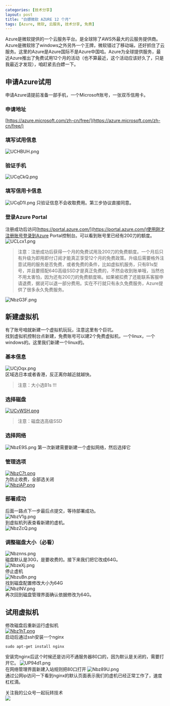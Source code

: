 ```yaml
---
categories: [技术分享]
layout: post
title: "白嫖微软 AZURE 12 个月"
tags: [Azure, 微软, 云服务, 技术分享, 免费]
---
```


Azure是微软提供的一个云服务平台。是全球除了AWS外最大的云服务提供商。Azure是微软除了windows之外另外一个王牌，微软错过了移动端，还好抓住了云服务。这里的Azure是Azure国际不是Azure中国哈。Azure为全球提供服务，最近Azure推出了免费试用12个月的活动（也不算最近，这个活动应该好久了，只是我最近才发现），咱赶紧去白嫖一下。
## 申请Azure试用
申请Azure请提前准备一部手机，一个Microsoft账号，一张双币信用卡。
### 申请地址
[https://azure.microsoft.com/zh-cn/free/](https://azure.microsoft.com/zh-cn/free/)
### 填写试用信息
![UCHBUH.png](https://s1.ax1x.com/2020/07/06/UCHBUH.png)
### 验证手机
![UCqCkQ.png](https://s1.ax1x.com/2020/07/06/UCqCkQ.png)
### 填写信用卡信息
![UCqD1I.png](https://s1.ax1x.com/2020/07/06/UCqD1I.png)
只验证信息不会收取费用。第三步协议直接同意。
### 登录Azure Portal

注册成功后访问[https://portal.azure.com/](https://portal.azure.com/)使用刚才注册账号登录到Azure Portal控制台。可以看到账号里已经有200刀的额度。   
![UCLcx1.png](https://s1.ax1x.com/2020/07/06/UCLcx1.png)
> 注意：注册成功后获得一个月的免费试用及200刀的免费额度。一个月后只有升级为即用即付订阅才能真正享受12个月的免费政策。升级后需要格外注意试用的服务是否免费，或者免费的条件，比如虚拟机服务，只有B1s型号，并且要搭配64G高级SSD才是真正免费的，不然会收到账单哦，当然也不用太害怕，因为还有200刀的免费额度嘛。如果被扣费了还能联系客服申请退费，据说可以退一部分费用。实在不行就只有永久免费服务，Azure提供了很多永久免费服务。

![NbzG3F.png](https://s1.ax1x.com/2020/07/02/NbzG3F.png)
## 新建虚拟机
有了账号咱就新建一个虚拟机玩玩，注意这里有个巨坑。    
找到虚拟机控制台点新建，免费账号可以建2个免费虚拟机，一个linux，一个windows的。这里我们新建一个linux的。
### 基本信息
![UCjOqx.png](https://s1.ax1x.com/2020/07/06/UCjOqx.png)    
区域选日本或者香港，反正离你越近就越快。
>注意：大小选B1s !!!

### 选择磁盘
[![UCvWSH.png](https://s1.ax1x.com/2020/07/06/UCvWSH.png)](https://imgchr.com/i/UCvWSH)
>注意：磁盘选高级SSD

### 选择网络
![NbzE9S.png](https://s1.ax1x.com/2020/07/02/NbzE9S.png)
第一次新建需要新建一个虚拟网络，然后选择它
### 管理选项
[![NbzC7t.png](https://s1.ax1x.com/2020/07/02/NbzC7t.png)](https://imgchr.com/i/NbzC7t)   
为防止收费，全部选关闭   
[![NbziAP.png](https://s1.ax1x.com/2020/07/02/NbziAP.png)](https://imgchr.com/i/NbziAP)    
### 部署成功
后面一路点下一步最后点提交，等待部署成功。    
![NbzV1g.png](https://s1.ax1x.com/2020/07/02/NbzV1g.png)   
到虚拟机列表查看新建的虚机。   
![NbzZcQ.png](https://s1.ax1x.com/2020/07/02/NbzZcQ.png)
### 调整磁盘大小（必看）
![Nbznns.png](https://s1.ax1x.com/2020/07/02/Nbznns.png)   
磁盘默认是30G，是要收费的。接下来我们把它改成64G。   
![NbzeXj.png](https://s1.ax1x.com/2020/07/02/NbzeXj.png)   
 停止虚机   
![NbzuBn.png](https://s1.ax1x.com/2020/07/02/NbzuBn.png)   
找到磁盘配置修改大小为64G   
![NbzlNV.png](https://s1.ax1x.com/2020/07/02/NbzlNV.png)   
再次回到磁盘管理界面确认依据修改为64G。    
## 试用虚拟机
修改磁盘后重新运行虚拟机   
[![Nbz1hT.png](https://s1.ax1x.com/2020/07/02/Nbz1hT.png)](https://imgchr.com/i/Nbz1hT)   
 启动后通过ssh安装一个nginx   
 ```
 sudo apt-get install nginx
 ```
 安装完nginx后这个时候还是访问不通服务器80口的，因为默认是关闭的，需要打开它。
![UP94d1.png](https://s1.ax1x.com/2020/07/06/UP94d1.png)   
在网络管理界面新建入站规则把80口打开
![Nbz89U.png](https://s1.ax1x.com/2020/07/02/Nbz89U.png)   
通过公网ip访问一下看到nginx的默认页面表示我们的虚机已经正常工作了，速度杠杠滴。

    
关注我的公众号一起玩转技术   
![](https://s1.ax1x.com/2020/06/29/NfQjds.jpg)
